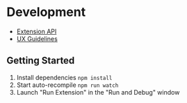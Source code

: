 # Development

* [Extension API](https://code.visualstudio.com/api)
* [UX Guidelines](https://code.visualstudio.com/api/ux-guidelines/overview)

## Getting Started

1. Install dependencies `npm install`
2. Start auto-recompile `npm run watch`
3. Launch "Run Extension" in the "Run and Debug" window
